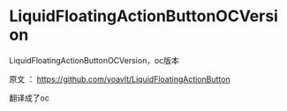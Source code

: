# LiquidFloatingActionButtonOCVersion
LiquidFloatingActionButtonOCVersion，oc版本

原文 ： https://github.com/yoavlt/LiquidFloatingActionButton

翻译成了oc
